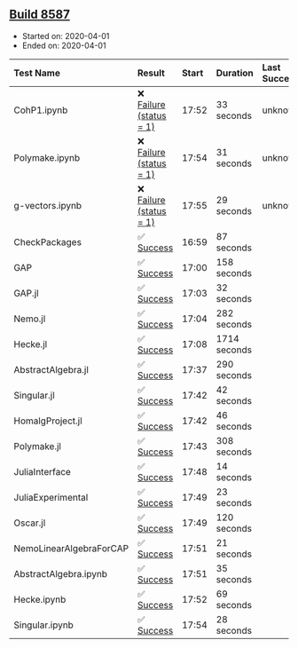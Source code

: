 ## [Build 8587](https://oscarci.mathematik.uni-kl.de/job/oscar/8587/)

* Started on: 2020-04-01
* Ended on: 2020-04-01

| Test Name    | Result | Start | Duration | Last Success | First Failure |
|:-------------|:-------|:------|:---------|:-------------|:--------------|
| CohP1.ipynb | ❌ [Failure (status = 1)](https://oscarci.mathematik.uni-kl.de/job/oscar/8587/artifact/logs/build-8587/CohP1.ipynb.log) | 17:52 | 33 seconds | unknown | unknown |
| Polymake.ipynb | ❌ [Failure (status = 1)](https://oscarci.mathematik.uni-kl.de/job/oscar/8587/artifact/logs/build-8587/Polymake.ipynb.log) | 17:54 | 31 seconds | unknown | unknown |
| g-vectors.ipynb | ❌ [Failure (status = 1)](https://oscarci.mathematik.uni-kl.de/job/oscar/8587/artifact/logs/build-8587/g-vectors.ipynb.log) | 17:55 | 29 seconds | unknown | unknown |
| CheckPackages | ✅ [Success](https://oscarci.mathematik.uni-kl.de/job/oscar/8587/artifact/logs/build-8587/CheckPackages.log) | 16:59 | 87 seconds |  |  |
| GAP | ✅ [Success](https://oscarci.mathematik.uni-kl.de/job/oscar/8587/artifact/logs/build-8587/GAP.log) | 17:00 | 158 seconds |  |  |
| GAP.jl | ✅ [Success](https://oscarci.mathematik.uni-kl.de/job/oscar/8587/artifact/logs/build-8587/GAP.jl.log) | 17:03 | 32 seconds |  |  |
| Nemo.jl | ✅ [Success](https://oscarci.mathematik.uni-kl.de/job/oscar/8587/artifact/logs/build-8587/Nemo.jl.log) | 17:04 | 282 seconds |  |  |
| Hecke.jl | ✅ [Success](https://oscarci.mathematik.uni-kl.de/job/oscar/8587/artifact/logs/build-8587/Hecke.jl.log) | 17:08 | 1714 seconds |  |  |
| AbstractAlgebra.jl | ✅ [Success](https://oscarci.mathematik.uni-kl.de/job/oscar/8587/artifact/logs/build-8587/AbstractAlgebra.jl.log) | 17:37 | 290 seconds |  |  |
| Singular.jl | ✅ [Success](https://oscarci.mathematik.uni-kl.de/job/oscar/8587/artifact/logs/build-8587/Singular.jl.log) | 17:42 | 42 seconds |  |  |
| HomalgProject.jl | ✅ [Success](https://oscarci.mathematik.uni-kl.de/job/oscar/8587/artifact/logs/build-8587/HomalgProject.jl.log) | 17:42 | 46 seconds |  |  |
| Polymake.jl | ✅ [Success](https://oscarci.mathematik.uni-kl.de/job/oscar/8587/artifact/logs/build-8587/Polymake.jl.log) | 17:43 | 308 seconds |  |  |
| JuliaInterface | ✅ [Success](https://oscarci.mathematik.uni-kl.de/job/oscar/8587/artifact/logs/build-8587/JuliaInterface.log) | 17:48 | 14 seconds |  |  |
| JuliaExperimental | ✅ [Success](https://oscarci.mathematik.uni-kl.de/job/oscar/8587/artifact/logs/build-8587/JuliaExperimental.log) | 17:49 | 23 seconds |  |  |
| Oscar.jl | ✅ [Success](https://oscarci.mathematik.uni-kl.de/job/oscar/8587/artifact/logs/build-8587/Oscar.jl.log) | 17:49 | 120 seconds |  |  |
| NemoLinearAlgebraForCAP | ✅ [Success](https://oscarci.mathematik.uni-kl.de/job/oscar/8587/artifact/logs/build-8587/NemoLinearAlgebraForCAP.log) | 17:51 | 21 seconds |  |  |
| AbstractAlgebra.ipynb | ✅ [Success](https://oscarci.mathematik.uni-kl.de/job/oscar/8587/artifact/logs/build-8587/AbstractAlgebra.ipynb.log) | 17:51 | 35 seconds |  |  |
| Hecke.ipynb | ✅ [Success](https://oscarci.mathematik.uni-kl.de/job/oscar/8587/artifact/logs/build-8587/Hecke.ipynb.log) | 17:52 | 69 seconds |  |  |
| Singular.ipynb | ✅ [Success](https://oscarci.mathematik.uni-kl.de/job/oscar/8587/artifact/logs/build-8587/Singular.ipynb.log) | 17:54 | 28 seconds |  |  |
